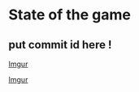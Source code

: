 # State of the game

## put commit id here !

[Imgur](https://i.imgur.com/lTcpm9e.gifv)

[Imgur](https://i.imgur.com/CmL7qpi.gifv)
